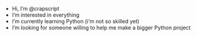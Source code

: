 - Hi, I’m @crapscript
- I’m interested in everything
- I’m currently learning Python (i'm not so skilled yet)
- I’m looking for someone willing to help me make a bigger Python project
